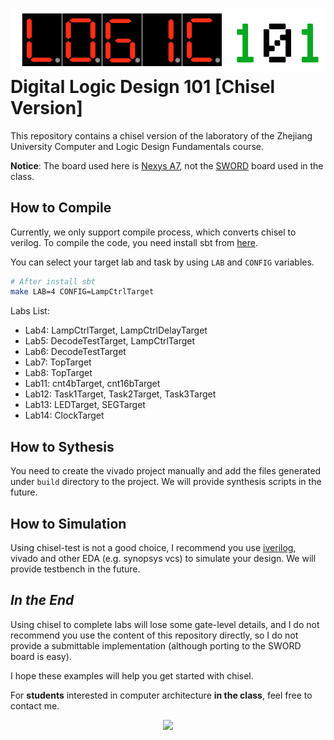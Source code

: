 ![logo](./img/logic101.png)
Digital Logic Design 101 [Chisel Version]
=======================
This repository contains a chisel version of the laboratory of the Zhejiang University Computer and Logic Design Fundamentals course.

**Notice**: The board used here is [Nexys A7](https://digilent.com/reference/programmable-logic/nexys-a7/start), not the [SWORD](https://digilent.com/reference/programmable-logic/sword/start) board used in the class.

## How to Compile
Currently, we only support compile process, which converts chisel to verilog.
To compile the code, you need install sbt from [here](https://www.scala-sbt.org/1.x/docs/Setup.html).

You can select your target lab and task by using `LAB` and `CONFIG` variables.
```bash
# After install sbt
make LAB=4 CONFIG=LampCtrlTarget
```

Labs List:
- Lab4: LampCtrlTarget, LampCtrlDelayTarget
- Lab5: DecodeTestTarget, LampCtrlTarget
- Lab6: DecodeTestTarget
- Lab7: TopTarget
- Lab8: TopTarget
- Lab11: cnt4bTarget, cnt16bTarget
- Lab12: Task1Target, Task2Target, Task3Target
- Lab13: LEDTarget, SEGTarget
- Lab14: ClockTarget

## How to Sythesis
You need to create the vivado project manually and add the files generated under `build` directory to the project.
We will provide synthesis scripts in the future.


## How to Simulation
Using chisel-test is not a good choice, I recommend you use [iverilog](https://command-not-found.com/iverilog), vivado and other EDA (e.g. synopsys vcs) to simulate your design.
We will provide testbench in the future.


## *In the End*
Using chisel to complete labs will lose some gate-level details, and I do not recommend you use the content of this repository directly, so I do not provide a submittable implementation (although porting to the SWORD board is easy).

I hope these examples will help you get started with chisel. 

For **students** interested in computer architecture **in the class**, feel free to contact me.

<p align="center">
  <img width="200" src="./img/1.0.jpg">
</p>
